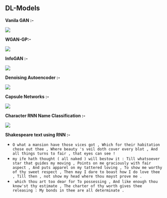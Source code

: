## DL-Models

**Vanila GAN :-**

![](https://github.com/Puneet2000/GANs/blob/master/samples/VGAN/image.png)

**WGAN-GP:-**

![](https://github.com/Puneet2000/GANs/blob/master/samples/WGAN/output.png)

**InfoGAN :-**

![](https://github.com/Puneet2000/GANs/blob/master/samples/infoGAN2/epoch_24_pytorch.png)

**Denoising Autoencoder :-**

![](https://github.com/Puneet2000/GANs/blob/master/samples/DAE/fiNAL.jpg)

**Capsule Networks :-**

![](https://github.com/Puneet2000/GANs/blob/master/samples/CAPSNET/output.png)

**Character RNN Name Classification :-**

![](https://github.com/Puneet2000/GANs/blob/master/samples/rnnName/output.jpg)

**Shakespeare text using RNN :-**
- ```O what a mansion have those vices got , Which for their habitation chose out thee , Where beauty 's veil doth cover every blot , And all things turns to fair , that eyes can see !```
- ```my ife hath thought ( all naked ) will bestow it : Till whatsoever star that guides my moving , Points on me graciously with fair aspect , And puts apparel on my tattered loving , To show me worthy of thy sweet respect , Then may I dare to boast how I do love thee , Till then , not show my head where thou mayst prove me .```
- ``` which thou art too dear for To possessing , And like enough thou know'st thy estimate , The charter of thy worth gives thee releasing : My bonds in thee are all determinate .```
